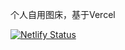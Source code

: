 个人自用图床，基于Vercel

[![Netlify Status](https://api.netlify.com/api/v1/badges/80a73980-5968-4835-884a-d8502cb70878/deploy-status)](https://app.netlify.com/sites/comforting-blancmange-9a731b/deploys)

